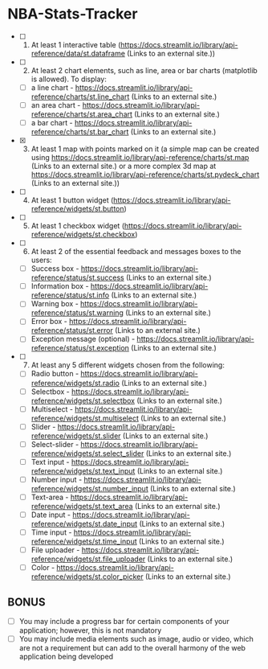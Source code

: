 # NBA-Stats-Tracker

- [ ] 1. At least 1 interactive table (https://docs.streamlit.io/library/api-reference/data/st.dataframe (Links to an external site.))
- [ ] 2. At least 2 chart elements,  such as line, area or bar charts (matplotlib is allowed). To display:
  - [ ] a line chart - https://docs.streamlit.io/library/api-reference/charts/st.line_chart (Links to an external site.)
  - [ ] an area chart - https://docs.streamlit.io/library/api-reference/charts/st.area_chart (Links to an external site.)
  - [ ] a bar chart - https://docs.streamlit.io/library/api-reference/charts/st.bar_chart (Links to an external site.)
- [x] 3. At least 1 map with points marked on it (a simple map can be created using https://docs.streamlit.io/library/api-reference/charts/st.map (Links to an external site.) or a more complex 3d map at https://docs.streamlit.io/library/api-reference/charts/st.pydeck_chart (Links to an external site.))
- [ ] 4. At least 1 button widget (https://docs.streamlit.io/library/api-reference/widgets/st.button)
- [ ] 5. At least 1 checkbox widget (https://docs.streamlit.io/library/api-reference/widgets/st.checkbox)
- [ ] 6. At least 2 of the essential feedback and messages boxes to the users:
  - [ ] Success box - https://docs.streamlit.io/library/api-reference/status/st.success (Links to an external site.) 
  - [ ] Information box - https://docs.streamlit.io/library/api-reference/status/st.info (Links to an external site.) 
  - [ ] Warning box - https://docs.streamlit.io/library/api-reference/status/st.warning (Links to an external site.) 
  - [ ] Error box - https://docs.streamlit.io/library/api-reference/status/st.error (Links to an external site.) 
  - [ ] Exception message (optional) - https://docs.streamlit.io/library/api-reference/status/st.exception (Links to an external site.) 
- [ ] 7. At least any 5 different widgets chosen from the following:
  - [ ] Radio button - https://docs.streamlit.io/library/api-reference/widgets/st.radio (Links to an external site.) 
  - [ ] Selectbox - https://docs.streamlit.io/library/api-reference/widgets/st.selectbox (Links to an external site.) 
  - [ ] Multiselect - https://docs.streamlit.io/library/api-reference/widgets/st.multiselect (Links to an external site.) 
  - [ ] Slider - https://docs.streamlit.io/library/api-reference/widgets/st.slider (Links to an external site.) 
  - [ ] Select-slider - https://docs.streamlit.io/library/api-reference/widgets/st.select_slider (Links to an external site.) 
  - [ ] Text input - https://docs.streamlit.io/library/api-reference/widgets/st.text_input (Links to an external site.) 
  - [ ] Number input - https://docs.streamlit.io/library/api-reference/widgets/st.number_input (Links to an external site.) 
  - [ ] Text-area - https://docs.streamlit.io/library/api-reference/widgets/st.text_area (Links to an external site.) 
  - [ ] Date input - https://docs.streamlit.io/library/api-reference/widgets/st.date_input (Links to an external site.) 
  - [ ] Time input - https://docs.streamlit.io/library/api-reference/widgets/st.time_input (Links to an external site.) 
  - [ ] File uploader - https://docs.streamlit.io/library/api-reference/widgets/st.file_uploader (Links to an external site.) 
  - [ ] Color - https://docs.streamlit.io/library/api-reference/widgets/st.color_picker (Links to an external site.) 
## BONUS
- [ ] You may include a progress bar for certain components of your application; however, this is not mandatory
- [ ] You may include media elements such as image, audio or video, which are not a requirement but can add to the overall harmony of the web application being developed
